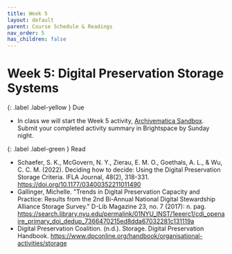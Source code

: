 ```yaml
---
title: Week 5
layout: default
parent: Course Schedule & Readings
nav_order: 5
has_children: false
---
```


# Week 5: Digital Preservation Storage Systems
<!-- <a href="https://digital-archives.github.io/HISTGA1011/slides/week_05_slide_deck.html" target="_blank">Slides</a> -->

{: .label .label-yellow }
Due

* In class we will start the Week 5 activity, <a href="https://digital-archives.github.io/HISTGA1011/activities/archivematica.html" target="_blank">Archivematica Sandbox</a>. Submit your completed activity summary in Brightspace by Sunday night.

{: .label .label-green }
Read

* Schaefer, S. K., McGovern, N. Y., Zierau, E. M. O., Goethals, A. L., & Wu, C. C. M. (2022). Deciding how to decide: Using the Digital Preservation Storage Criteria. IFLA Journal, 48(2), 318-331. <a href="https://doi.org/10.1177/03400352211011490" target="_blank">https://doi.org/10.1177/03400352211011490</a>
* Gallinger, Michelle. "Trends in Digital Preservation Capacity and Practice: Results from the 2nd Bi-Annual National Digital Stewardship Alliance Storage Survey." D-Lib Magazine 23, no. 7 (2017): n. pag. <a href="https://search.library.nyu.edu/permalink/01NYU_INST/1eeerc1/cdi_openaire_primary_doi_dedup_7366470215ed8dda67032281c131119a" target="_blank">https://search.library.nyu.edu/permalink/01NYU_INST/1eeerc1/cdi_openaire_primary_doi_dedup_7366470215ed8dda67032281c131119a</a>
* Digital Preservation Coalition. (n.d.). Storage. Digital Preservation Handbook. https://www.dpconline.org/handbook/organisational-activities/storage